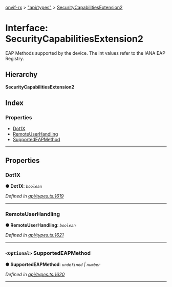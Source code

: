 [onvif-rx](../README.md) > ["api/types"](../modules/_api_types_.md) > [SecurityCapabilitiesExtension2](../interfaces/_api_types_.securitycapabilitiesextension2.md)

# Interface: SecurityCapabilitiesExtension2

EAP Methods supported by the device. The int values refer to the IANA EAP Registry.

## Hierarchy

**SecurityCapabilitiesExtension2**

## Index

### Properties

* [Dot1X](_api_types_.securitycapabilitiesextension2.md#dot1x)
* [RemoteUserHandling](_api_types_.securitycapabilitiesextension2.md#remoteuserhandling)
* [SupportedEAPMethod](_api_types_.securitycapabilitiesextension2.md#supportedeapmethod)

---

## Properties

<a id="dot1x"></a>

###  Dot1X

**● Dot1X**: *`boolean`*

*Defined in [api/types.ts:1619](https://github.com/patrickmichalina/onvif-rx/blob/3ab1739/src/api/types.ts#L1619)*

___
<a id="remoteuserhandling"></a>

###  RemoteUserHandling

**● RemoteUserHandling**: *`boolean`*

*Defined in [api/types.ts:1621](https://github.com/patrickmichalina/onvif-rx/blob/3ab1739/src/api/types.ts#L1621)*

___
<a id="supportedeapmethod"></a>

### `<Optional>` SupportedEAPMethod

**● SupportedEAPMethod**: *`undefined` \| `number`*

*Defined in [api/types.ts:1620](https://github.com/patrickmichalina/onvif-rx/blob/3ab1739/src/api/types.ts#L1620)*

___

